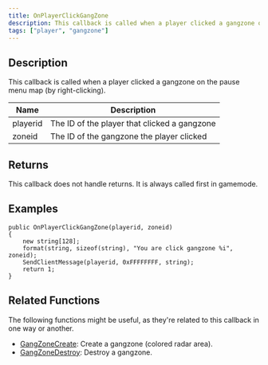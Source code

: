 ```yaml
---
title: OnPlayerClickGangZone
description: This callback is called when a player clicked a gangzone on the pause menu map (by right-clicking).
tags: ["player", "gangzone"]
---
```


<VersionWarn version='omp v1.1.0.2612' />

## Description

This callback is called when a player clicked a gangzone on the pause menu map (by right-clicking).

| Name     | Description                                                                   |
| -------- | ----------------------------------------------------------------------------- |
| playerid | The ID of the player that clicked a gangzone                                  |
| zoneid   | The ID of the gangzone the player clicked                                     |

## Returns

This callback does not handle returns.
It is always called first in gamemode.

## Examples

```pawn
public OnPlayerClickGangZone(playerid, zoneid)
{
    new string[128];
    format(string, sizeof(string), "You are click gangzone %i", zoneid);
    SendClientMessage(playerid, 0xFFFFFFFF, string);
    return 1;
}
```

## Related Functions

The following functions might be useful, as they're related to this callback in one way or another. 

- [GangZoneCreate](../functions/GangZoneCreate): Create a gangzone (colored radar area).
- [GangZoneDestroy](../functions/GangZoneDestroy): Destroy a gangzone.
